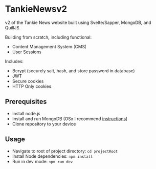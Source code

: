 # TankieNewsv2

v2 of the Tankie News website built using Svelte/Sapper, MongoDB, and QuillJS.

Building from scratch, including functional:

* Content Management System (CMS)
* User Sessions

Includes:

* Bcrypt (securely salt, hash, and store password in database)
* JWT
* Secure cookies
* HTTP Only cookies

## Prerequisites

* Install node.js
* Install and run MongoDB (OSx I recommend [instructions](https://zellwk.com/blog/install-mongodb/))
* Clone repository to your device

## Usage

* Navigate to root of project directory:
`cd projectRoot`
* Install Node dependencies:
`npm install` 
* Run in dev mode:
`npm run dev`

